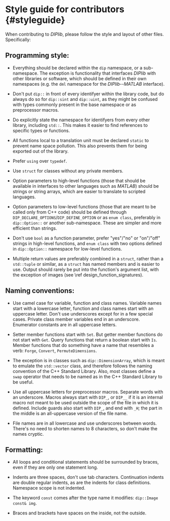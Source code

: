 # Style guide for contributors {#styleguide}

When contributing to *DIPlib*, please follow the style and layout of other files.
Specifically:

## Programming style:

- Everything should be declared within the `dip` namespace, or a sub-namespace. The
  exception is functionality that interfaces *DIPlib* with other libraries or software,
  which should be defined in their own namespaces (e.g. the `dml` namespace for the
  *DIPlib--MATLAB* interface).

- Don't put `dip::` in front of every identifyer within the library code, but do always
  do so for `dip::sint` and `dip::uint`, as they might be confused with types commonly
  present in the base namespace or as preprocessor macros.

- Do explicitly state the namespace for identifyers from every other library, including
  `std::`. This makes it easier to find references to specific types or functions.

- All functions local to a translation unit must be declared `static` to prevent
  name space pollution. This also prevents them for being exported out of the library.

- Prefer `using` over `typedef`.

- Use `struct` for classes without any private members.

- Option parameters to high-level functions (those that should be available in interfaces
  to other languages such as *MATLAB*) should be strings or string arrays, which are easier
  to translate to scripted languages.

- Option parameters to low-level functions (those that are meant to be called only from
  C++ code) should be defined through `DIP_DECLARE_OPTIONS`/`DIP_DEFINE_OPTION` or as
  `enum class`, preferably in `dip::Option::` or another sub-namespace. These are simpler
  and more efficient than strings.

- Don't use `bool` as a function parameter, prefer "yes"/"no" or "on"/"off" strings in
  high-level functions, and `enum class` with two options defined in `dip::Option::`
  namespace for low-level functions.

- Multiple return values are preferably combined in a `struct`, rather than a `std::tuple`
  or similar, as a `struct` has named members and is easier to use. Output should rarely
  be put into the function's argument list, with the exception of images
  (see \ref design_function_signatures).

## Naming conventions:

- Use camel case for variable, function and class names. Variable names start with
  a lowercase letter, function and class names start with an uppercase letter. Don't
  use underscores except for in a few special cases. Private class member variables
  end in an underscore. Enumerator constants are in all uppercase letters.

- Setter member functions start with `Set`. But getter member functions do not start
  with `Get`. Query functions that return a boolean start with `Is`. Member functions
  that do something have a name that resembles a verb: `Forge`, `Convert`, `PermuteDimensions`.

- The exception is in classes such as `dip::DimensionArray`, which is meant to emulate
  the `std::vector` class, and therefore follows the naming convention of the C++ Standard
  Library. Also, most classes define a `swap` operator that needs to be named as in
  the C++ Standard Library to be useful.

- Use all uppercase letters for preprocessor macros. Separate words with an underscore.
  Macros always start with `DIP_`, or `DIP__` if it is an internal macro not meant to
  be used outside the scope of the file in which it is defined. Include guards also
  start with `DIP_`, and end with `_H`; the part in the middle is an all-uppercase
  version of the file name.

- File names are in all lowercase and use underscores between words. There's no need
  to shorten names to 8 characters, so don't make the names cryptic.

## Formatting:

- All loops and conditional statements should be surrounded by braces, even if they
  are only one statement long.

- Indents are three spaces, don't use tab characters. Continuation indents are double
  regular indents, as are the indents for class definitions. Namespace scope is not
  indented.

- The keyword `const` comes after the type name it modifies: `dip::Image const& img`.

- Braces and brackets have spaces on the inside, not the outside.
